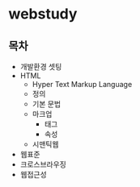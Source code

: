 # webstudy



## 목차
* 개발환경 셋팅
* HTML
    * Hyper Text Markup Language
    * 정의
    * 기본 문법
    * 마크업
        * 태그
        * 속성
    * 시맨틱웹
* 웹표준
* 크로스브라우징
* 웹접근성

